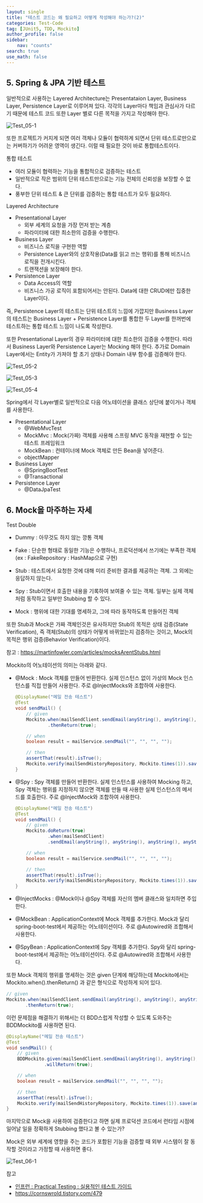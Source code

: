 ```yaml
---
layout: single
title: "테스트 코드는 왜 필요하고 어떻게 작성해야 하는가?(2)"
categories: Test-Code
tag: [JUnit5, TDD, Mockito]
author_profile: false
sidebar:
    nav: "counts"
search: true
use_math: false
---
```


## 5. Spring & JPA 기반 테스트



일반적으로 사용하는 Layered Architecture는 Presentataion Layer, Business Layer, Persistence Layer로 이루어져 있다. 각각의 Layer마다 책임과 관심사가 다르기 때문에 테스트 코드 또한 Layer 별로 다른 목적을 가지고 작성해야 한다.



![Test_05-1]({{site.url}}/images/2023-08-06-practical-test-code-guide-2/Test_05-1.png)



또한 프로젝트가 커지게 되면 여러 객체나 모듈이 협력하게 되면서 단위 테스트로만으로는 커버하기가 어려운 영역이 생긴다. 이럴 때 필요한 것이 바로 통합테스트이다. 



통합 테스트

- 여러 모듈이 협력하는 기능을 통합적으로 검증하는 테스트
- 일반적으로 작은 범위의 단위 테스트만으로는 기능 전체의 신뢰성을 보장할 수 없다.
- 풍부한 단위 테스트 & 큰 단위를 검증하는 통합 테스트가 모두 필요하다.



Layered Architecture

- Presentational Layer
  - 외부 세계의 요청을 가장 먼저 받는 계층
  - 파라미터에 대한 최소한의 검증을 수행한다.
- Business Layer
  - 비즈니스 로직을 구현한 역할
  - Persistence Layer와의 상호작용(Data를 읽고 쓰는 행위)를 통해 비즈니스 로직을 전개시킨다.
  - 트랜잭션을 보장해야 한다.
- Persistence Layer
  - Data Access의 역할
  - 비즈니스 가공 로직이 포함되어서는 안된다. Data에 대한 CRUD에만 집중한 Layer이다.



즉, Persistence Layer의 테스트는 단위 테스트의 느낌에 가깝지만 Business Layer의 테스트는 Business Layer + Persistence Layer를 통합한 두 Layer를 한꺼번에 테스트하는 통합 테스트 느낌이 나도록 작성한다. 

또한 Presentational Layer의 경우 파라미터에 대한 최소한의 검증을 수행한다. 따라서 Business Layer와 Persistence Layer는 Mocking 해야 한다. 추가로 Domain Layer에서는 Entity가 가져야 할 초기 상태나 Domain 내부 함수를 검증해야 한다.



![Test_05-2]({{site.url}}/images/2023-08-06-practical-test-code-guide-2/Test_05-2.png)

![Test_05-3]({{site.url}}/images/2023-08-06-practical-test-code-guide-2/Test_05-3.png)

![Test_05-4]({{site.url}}/images/2023-08-06-practical-test-code-guide-2/Test_05-4.png)

Spring에서 각 Layer별로 일반적으로 다음 어노테이션을 클래스 상단에 붙이거나 객체를 사용한다.

- Presentational Layer
  - @WebMvcTest
  - MockMvc : Mock(가짜) 객체를 사용해 스프링 MVC 동작을 재현할 수 있는 테스트 프레임워크
  - MockBean : 컨테이너에 Mock 객체로 만든 Bean을 넣어준다.
  - objectMapper
- Business Layer
  - @SpringBootTest
  - @Transactional
- Persistence Layer
  - @DataJpaTest



## 6. Mock을 마주하는 자세



Test Double

- Dummy : 아무것도 하지 않는 깡통 객체
- Fake : 단순한 형태로 동일한 기능은 수행하나, 프로덕션에서 쓰기에는 부족한 객체 (ex : FakeRepository : HashMap으로 구현)

- Stub : 테스트에서 요청한 것에 대해 미리 준비한 결과를 제공하는 객체. 그 외에는 응답하지 않는다.
- Spy : Stub이면서 호출한 내용을 기록하여 보여줄 수 있는 객체. 일부는 실제 객체처럼 동작하고 일부만 Stubbing 할 수 있다.
- Mock : 행위에 대한 기대를 명세하고, 그에 따라 동작하도록 만들어진 객체



또한 Stub과 Mock은 가짜 객체인것은 유사하지만 Stub의 목적은 상태 검증(State Verification), 즉 객체(Stub)의 상태가 어떻게 바뀌었는지 검증하는 것이고, Mock의 목적은 행위 검증(Behavior Verification)이다.

참고 : https://martinfowler.com/articles/mocksArentStubs.html



Mockito의 어노테이션의 의미는 아래와 같다.

- @Mock : Mock 객체를 만들어 반환한다. 실제 인스턴스 없이 가상의 Mock 인스턴스를 직접 만들어 사용한다. 주로 @InjectMocks와 조합하여 사용한다.

  ```java
  @DisplayName("메일 전송 테스트")
  @Test
  void sendMail() {
      // given
      Mockito.when(mailSendClient.sendEmail(anyString(), anyString(), anyString(), anyString()))
              .thenReturn(true);
  
      // when
      boolean result = mailService.sendMail("", "", "", "");
  
      // then
      assertThat(result).isTrue();
      Mockito.verify(mailSendHistoryRepository, Mockito.times(1)).save(any(MailSendHistory.class));
  }
  ```

- @Spy : Spy 객체를 만들어 반환한다. 실제 인스턴스를 사용하여 Mocking 하고, Spy 객체는 행위를 지정하지 않으면 객체를 만들 때 사용한 실제 인스턴스의 메서드를 호출한다. 주로 @InjectMock와 조합하여 사용한다.

  ```java
  @DisplayName("메일 전송 테스트")
  @Test
  void sendMail() {
      // given
      Mockito.doReturn(true)
              .when(mailSendClient)
              .sendEmail(anyString(), anyString(), anyString(), anyString());
  
      // when
      boolean result = mailService.sendMail("", "", "", "");
  
      // then
      assertThat(result).isTrue();
      Mockito.verify(mailSendHistoryRepository, Mockito.times(1)).save(any(MailSendHistory.class));
  }
  ```


- @InjectMocks : @Mock이나 @Spy 객체를 자신의 멤버 클래스와 일치하면 주입한다.
- @MockBean : ApplicationContext에 Mock 객체를 추가한다. Mock과 달리 spring-boot-test에서 제공하는 어노테이션이다. 주로 @Autowired와 조합해서 사용한다.
- @SpyBean : ApplicationContext에 Spy 객체를 추가한다. Spy와 달리 spring-boot-test에서 제공하는 어노테이션이다. 주로 @Autowired와 조합해서 사용한다.



또한 Mock 객체의 행위를 명세하는 것은 given 단계에 해당하는데 Mockito에서는 Mockito.when().thenReturn() 과 같은 형식으로 작성하게 되어 있다.

```java
// given
Mockito.when(mailSendClient.sendEmail(anyString(), anyString(), anyString(), anyString()))
       .thenReturn(true);
```

이런 문제점을 해결하기 위해서는 더 BDD스럽게 작성할 수 있도록 도와주는 BDDMockito를 사용하면 된다.

```java
@DisplayName("메일 전송 테스트")
@Test
void sendMail() {
    // given
    BDDMockito.given(mailSendClient.sendEmail(anyString(), anyString(), anyString(), anyString()))
              .willReturn(true);

    // when
    boolean result = mailService.sendMail("", "", "", "");

    // then
    assertThat(result).isTrue();
    Mockito.verify(mailSendHistoryRepository, Mockito.times(1)).save(any(MailSendHistory.class));
}
```



마지막으로 Mock을 사용하여 검증한다고 하면 실제 프로덕션 코드에서 런타임 시점에 일어날 일을 정확하게 Stubbing 했다고 볼 수 있는가? 

Mock은 외부 세계에 영향을 주는 코드가 포함된 기능을 검증할 때 외부 시스템이 잘 동작할 것이라고 가정할 때 사용하면 좋다.

![Test_06-1]({{site.url}}/images/2023-08-06-practical-test-code-guide-2/Test_06-1.png)



참고

- [인프런 : Practical Testing : 실용적인 테스트 가이드](https://www.inflearn.com/course/practical-testing-%EC%8B%A4%EC%9A%A9%EC%A0%81%EC%9D%B8-%ED%85%8C%EC%8A%A4%ED%8A%B8-%EA%B0%80%EC%9D%B4%EB%93%9C/dashboard)
- https://cornswrold.tistory.com/479